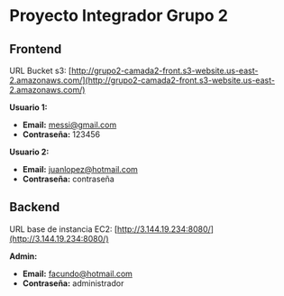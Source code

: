 # Proyecto Integrador Grupo 2
## Frontend
URL Bucket s3: [http://grupo2-camada2-front.s3-website.us-east-2.amazonaws.com/](http://grupo2-camada2-front.s3-website.us-east-2.amazonaws.com/)

**Usuario 1:**
 - **Email:** messi@gmail.com
 - **Contraseña:** 123456

**Usuario 2:**
 - **Email:** juanlopez@hotmail.com
 - **Contraseña:** contraseña

## Backend
URL base de instancia EC2: [http://3.144.19.234:8080/](http://3.144.19.234:8080/)

**Admin:**
 - **Email:** facundo@hotmail.com
 - **Contraseña:** administrador